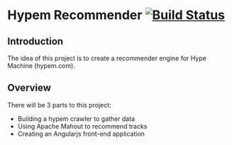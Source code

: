 Hypem Recommender [![Build Status](https://secure.travis-ci.org/karangb/HypemRecommender.png)](https://travis-ci.org/karangb/HypemRecommender)
====================

Introduction
------------
The idea of this project is to create a recommender engine for Hype Machine (hypem.com). 

Overview
--------
There will be 3 parts to this project:
* Building a hypem crawler to gather data
* Using Apache Mahout to recommend tracks 
* Creating an Angularjs front-end application
